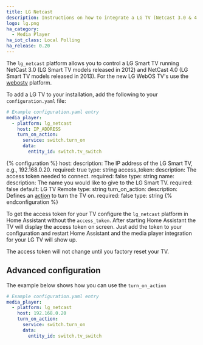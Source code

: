 ```yaml
---
title: LG Netcast
description: Instructions on how to integrate a LG TV (Netcast 3.0 & 4.0) within Home Assistant.
logo: lg.png
ha_category:
  - Media Player
ha_iot_class: Local Polling
ha_release: 0.20
---
```


The `lg_netcast` platform allows you to control a LG Smart TV running NetCast 3.0 (LG Smart TV models released in 2012) and NetCast 4.0 (LG Smart TV models released in 2013). For the new LG WebOS TV's use the [webostv](/integrations/webostv#media-player) platform.

To add a LG TV to your installation, add the following to your `configuration.yaml` file:

```yaml
# Example configuration.yaml entry
media_player:
  - platform: lg_netcast
    host: IP_ADDRESS
    turn_on_action:
      service: switch.turn_on
      data:
        entity_id: switch.tv_switch
```

{% configuration %}
host:
  description: The IP address of the LG Smart TV, e.g., 192.168.0.20.
  required: true
  type: string
access_token:
  description: The access token needed to connect.
  required: false
  type: string
name:
  description: The name you would like to give to the LG Smart TV.
  required: false
  default: LG TV Remote
  type: string
turn_on_action:
  description: Defines an [action](/docs/automation/action/) to turn the TV on.
  required: false
  type: string
{% endconfiguration %}

To get the access token for your TV configure the `lg_netcast` platform in Home Assistant without the `access_token`.
After starting Home Assistant the TV will display the access token on screen.
Just add the token to your configuration and restart Home Assistant and the media player integration for your LG TV will show up.

<div class='note'>
  The access token will not change until you factory reset your TV.
</div>

## Advanced configuration

The example below shows how you can use the `turn_on_action`

```yaml
# Example configuration.yaml entry
media_player:
  - platform: lg_netcast
    host: 192.168.0.20
    turn_on_action:
      service: switch.turn_on
      data:
        entity_id: switch.tv_switch
```

